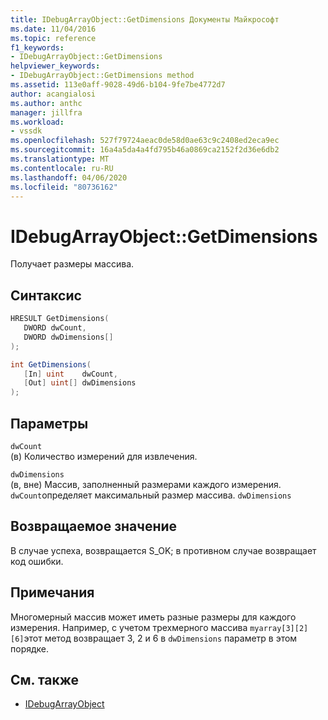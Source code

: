 ```yaml
---
title: IDebugArrayObject::GetDimensions Документы Майкрософт
ms.date: 11/04/2016
ms.topic: reference
f1_keywords:
- IDebugArrayObject::GetDimensions
helpviewer_keywords:
- IDebugArrayObject::GetDimensions method
ms.assetid: 113e0aff-9028-49d6-b104-9fe7be4772d7
author: acangialosi
ms.author: anthc
manager: jillfra
ms.workload:
- vssdk
ms.openlocfilehash: 527f79724aeac0de58d0ae63c9c2408ed2eca9ec
ms.sourcegitcommit: 16a4a5da4a4fd795b46a0869ca2152f2d36e6db2
ms.translationtype: MT
ms.contentlocale: ru-RU
ms.lasthandoff: 04/06/2020
ms.locfileid: "80736162"
---
```

# <a name="idebugarrayobjectgetdimensions"></a>IDebugArrayObject::GetDimensions
Получает размеры массива.

## <a name="syntax"></a>Синтаксис

```cpp
HRESULT GetDimensions( 
   DWORD dwCount,
   DWORD dwDimensions[]
);
```

```csharp
int GetDimensions(
   [In] uint    dwCount,
   [Out] uint[] dwDimensions
);
```

## <a name="parameters"></a>Параметры
`dwCount`\
(в) Количество измерений для извлечения.

`dwDimensions`\
(в, вне) Массив, заполненный размерами каждого измерения. `dwCount`определяет максимальный размер массива. `dwDimensions`

## <a name="return-value"></a>Возвращаемое значение
 В случае успеха, возвращается S_OK; в противном случае возвращает код ошибки.

## <a name="remarks"></a>Примечания
 Многомерный массив может иметь разные размеры для каждого измерения. Например, с учетом трехмерного массива `myarray[3][2][6]`этот метод возвращает 3, 2 и 6 в `dwDimensions` параметр в этом порядке.

## <a name="see-also"></a>См. также
- [IDebugArrayObject](../../../extensibility/debugger/reference/idebugarrayobject.md)
